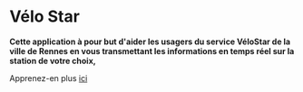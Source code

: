 # Vélo Star

**Cette application à pour but d'aider les usagers du service VéloStar de la ville de Rennes en vous transmettant les informations en temps réel sur la station de votre choix,** 

Apprenez-en plus [ici](https://dazzling-hopper-4be66c.netlify.com/)
